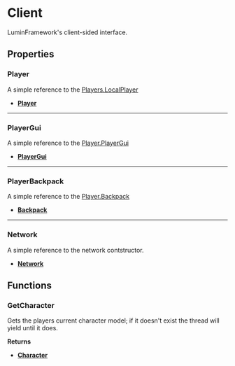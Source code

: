 # Client <Badge type="danger" text="client" />

LuminFramework's client-sided interface.

## Properties

### Player <Badge type="tip" text="read only" />

A simple reference to the [Players.LocalPlayer](https://create.roblox.com/docs/reference/engine/classes/Players#LocalPlayer)

* [**Player**](https://create.roblox.com/docs/reference/engine/classes/Player)

---

### PlayerGui <Badge type="tip" text="read only" />

A simple reference to the [Player.PlayerGui](https://create.roblox.com/docs/reference/engine/classes/Player#PlayerGui)

* [**PlayerGui**](https://create.roblox.com/docs/reference/engine/classes/PlayerGui)

---

### PlayerBackpack <Badge type="tip" text="read only" />

A simple reference to the [Player.Backpack](https://create.roblox.com/docs/reference/engine/classes/Player#Backpack)

* [**Backpack**](https://create.roblox.com/docs/reference/engine/classes/Backpack)

---

### Network <Badge type="tip" text="read only" />

A simple reference to the network contstructor.

* [**Network**](/api/network/)

## Functions

### GetCharacter <Badge type="warning" text="yields" />

Gets the players current character model; if it doesn't exist the thread will yield until it does.

**Returns**

* [**Character**](/api/#character)